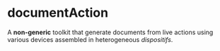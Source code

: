# documentAction

A **non-generic** toolkit that generate documents from live actions using various devices assembled in heterogeneous _dispositifs_.